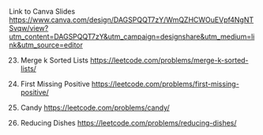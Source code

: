 Link to Canva Slides
https://www.canva.com/design/DAGSPQQT7zY/WmQZHCWOuEVpf4NgNTSvqw/view?utm_content=DAGSPQQT7zY&utm_campaign=designshare&utm_medium=link&utm_source=editor

23. Merge k Sorted Lists
https://leetcode.com/problems/merge-k-sorted-lists/

41. First Missing Positive
https://leetcode.com/problems/first-missing-positive/

135. Candy
https://leetcode.com/problems/candy/

1402. Reducing Dishes
https://leetcode.com/problems/reducing-dishes/

